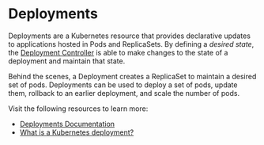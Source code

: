 # Deployments

Deployments are a Kubernetes resource that provides declarative updates to applications hosted in Pods and ReplicaSets. By defining a _desired state_, the [Deployment Controller](https://kubernetes.io/docs/concepts/architecture/controller/) is able to make changes to the state of a deployment and maintain that state.

Behind the scenes, a Deployment creates a ReplicaSet to maintain a desired set of pods. Deployments can be used to deploy a set of pods, update them, rollback to an earlier deployment, and scale the number of pods.

Visit the following resources to learn more:

- [Deployments Documentation](https://kubernetes.io/docs/concepts/workloads/controllers/deployment/)
- [What is a Kubernetes deployment?](https://www.redhat.com/en/topics/containers/what-is-kubernetes-deployment)
